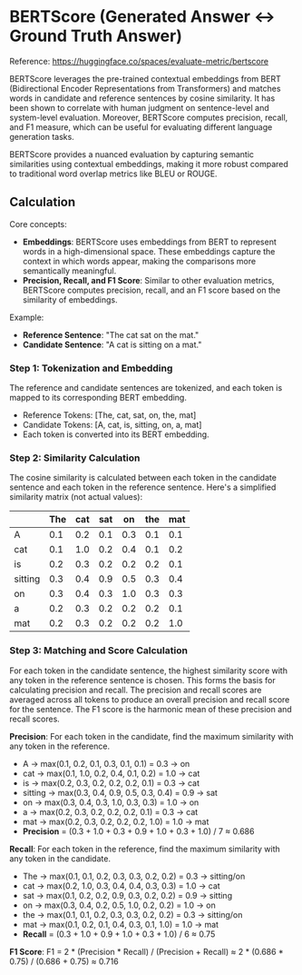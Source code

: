# BERTScore (Generated Answer <-> Ground Truth Answer)
Reference: https://huggingface.co/spaces/evaluate-metric/bertscore

BERTScore leverages the pre-trained contextual embeddings from BERT (Bidirectional Encoder Representations from Transformers) and matches words in candidate and reference sentences by cosine similarity. It has been shown to correlate with human judgment on sentence-level and system-level evaluation. Moreover, BERTScore computes precision, recall, and F1 measure, which can be useful for evaluating different language generation tasks.

BERTScore provides a nuanced evaluation by capturing semantic similarities using contextual embeddings, making it more robust compared to traditional word overlap metrics like BLEU or ROUGE.

## Calculation
Core concepts:
- **Embeddings**: BERTScore uses embeddings from BERT to represent words in a high-dimensional space. These embeddings capture the context in which words appear, making the comparisons more semantically meaningful.
- **Precision, Recall, and F1 Score**: Similar to other evaluation metrics, BERTScore computes precision, recall, and an F1 score based on the similarity of embeddings.

Example:
- **Reference Sentence**: "The cat sat on the mat."
- **Candidate Sentence**: "A cat is sitting on a mat."

### Step 1: Tokenization and Embedding
The reference and candidate sentences are tokenized, and each token is mapped to its corresponding BERT embedding.
- Reference Tokens: [The, cat, sat, on, the, mat]
- Candidate Tokens: [A, cat, is, sitting, on, a, mat]
- Each token is converted into its BERT embedding.

### Step 2: Similarity Calculation
The cosine similarity is calculated between each token in the candidate sentence and each token in the reference sentence. Here's a simplified similarity matrix (not actual values):

|          | The | cat | sat | on  | the | mat |
|----------|-----|-----|-----|-----|-----|-----|
| A        | 0.1 | 0.2 | 0.1 | 0.3 | 0.1 | 0.1 |
| cat      | 0.1 | 1.0 | 0.2 | 0.4 | 0.1 | 0.2 |
| is       | 0.2 | 0.3 | 0.2 | 0.2 | 0.2 | 0.1 |
| sitting  | 0.3 | 0.4 | 0.9 | 0.5 | 0.3 | 0.4 |
| on       | 0.3 | 0.4 | 0.3 | 1.0 | 0.3 | 0.3 |
| a        | 0.2 | 0.3 | 0.2 | 0.2 | 0.2 | 0.1 |
| mat      | 0.2 | 0.3 | 0.2 | 0.2 | 0.2 | 1.0 |

### Step 3: Matching and Score Calculation
For each token in the candidate sentence, the highest similarity score with any token in the reference sentence is chosen. This forms the basis for calculating precision and recall. The precision and recall scores are averaged across all tokens to produce an overall precision and recall score for the sentence. The F1 score is the harmonic mean of these precision and recall scores.

**Precision**: For each token in the candidate, find the maximum similarity with any token in the reference.
- A -> max(0.1, 0.2, 0.1, 0.3, 0.1, 0.1) = 0.3 -> on
- cat -> max(0.1, 1.0, 0.2, 0.4, 0.1, 0.2) = 1.0 -> cat
- is -> max(0.2, 0.3, 0.2, 0.2, 0.2, 0.1) = 0.3 -> cat
- sitting -> max(0.3, 0.4, 0.9, 0.5, 0.3, 0.4) = 0.9 -> sat
- on -> max(0.3, 0.4, 0.3, 1.0, 0.3, 0.3) = 1.0 -> on
- a -> max(0.2, 0.3, 0.2, 0.2, 0.2, 0.1) = 0.3 -> cat
- mat -> max(0.2, 0.3, 0.2, 0.2, 0.2, 1.0) = 1.0 -> mat
- **Precision** = (0.3 + 1.0 + 0.3 + 0.9 + 1.0 + 0.3 + 1.0) / 7 ≈ 0.686

**Recall**: For each token in the reference, find the maximum similarity with any token in the candidate.
- The -> max(0.1, 0.1, 0.2, 0.3, 0.3, 0.2, 0.2) = 0.3 -> sitting/on
- cat -> max(0.2, 1.0, 0.3, 0.4, 0.4, 0.3, 0.3) = 1.0 -> cat
- sat -> max(0.1, 0.2, 0.2, 0.9, 0.3, 0.2, 0.2) = 0.9 -> sitting
- on -> max(0.3, 0.4, 0.2, 0.5, 1.0, 0.2, 0.2) = 1.0 -> on
- the -> max(0.1, 0.1, 0.2, 0.3, 0.3, 0.2, 0.2) = 0.3 -> sitting/on
- mat -> max(0.1, 0.2, 0.1, 0.4, 0.3, 0.1, 1.0) = 1.0 -> mat
- **Recall** = (0.3 + 1.0 + 0.9 + 1.0 + 0.3 + 1.0) / 6 ≈ 0.75

**F1 Score**:
F1 = 2 * (Precision * Recall) / (Precision + Recall)
    ≈ 2 * (0.686 * 0.75) / (0.686 + 0.75)
    ≈ 0.716
